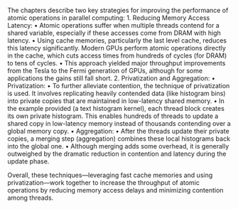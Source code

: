 The chapters describe two key strategies for improving the performance of atomic operations in parallel computing:
	1.	Reducing Memory Access Latency:
	•	Atomic operations suffer when multiple threads contend for a shared variable, especially if these accesses come from DRAM with high latency.
	•	Using cache memories, particularly the last level cache, reduces this latency significantly. Modern GPUs perform atomic operations directly in the cache, which cuts access times from hundreds of cycles (for DRAM) to tens of cycles.
	•	This approach yielded major throughput improvements from the Tesla to the Fermi generation of GPUs, although for some applications the gains still fall short.
	2.	Privatization and Aggregation:
	•	Privatization:
	•	To further alleviate contention, the technique of privatization is used. It involves replicating heavily contended data (like histogram bins) into private copies that are maintained in low-latency shared memory.
	•	In the example provided (a text histogram kernel), each thread block creates its own private histogram. This enables hundreds of threads to update a shared copy in low-latency memory instead of thousands contending over a global memory copy.
	•	Aggregation:
	•	After the threads update their private copies, a merging step (aggregation) combines these local histograms back into the global one.
	•	Although merging adds some overhead, it is generally outweighed by the dramatic reduction in contention and latency during the update phase.

Overall, these techniques—leveraging fast cache memories and using privatization—work together to increase the throughput of atomic operations by reducing memory access delays and minimizing contention among threads.